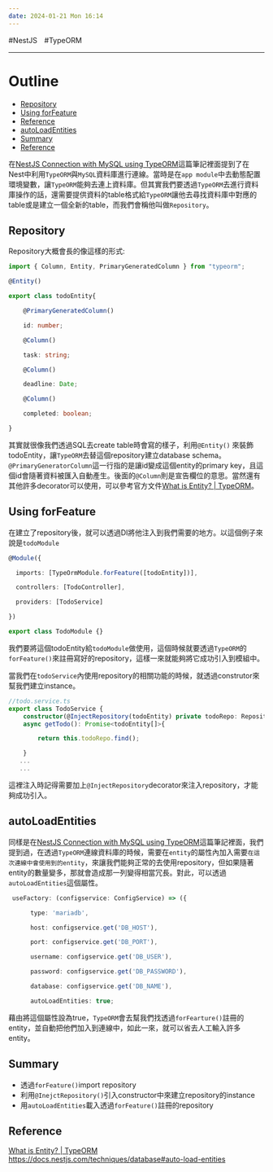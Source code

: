 ```yaml
---
date: 2024-01-21 Mon 16:14
---
```

#NestJS　#TypeORM

---

# Outline

+ [Repository](##Repository)
+ [Using forFeature](<## Using forFeature>)
+ [Reference](##Reference)
+ [autoLoadEntities](##autoLoadEntities)
+ [Summary](##Summary)
+ [Reference](##Reference)

在[NestJS Connection with MySQL using TypeORM](<./NestJS Connection with MySQL using TypeORM.md>)這篇筆記裡面提到了在Nest中利用`TypeORM`與`MySQL`資料庫進行連線。當時是在`app module`中去動態配置環境變數，讓`TypeORM`能夠去連上資料庫。但其實我們要透過`TypeORM`去進行資料庫操作的話，還需要提供資料的table格式給`TypeORM`讓他去尋找資料庫中對應的table或是建立一個全新的table，而我們會稱他叫做`Repository`。

## Repository

Repository大概會長的像這樣的形式:
```ts
import { Column, Entity, PrimaryGeneratedColumn } from "typeorm";

@Entity()

export class todoEntity{

    @PrimaryGeneratedColumn()

    id: number;

    @Column()

    task: string;

    @Column()

    deadline: Date;

    @Column()

    completed: boolean;

}
```

其實就很像我們透過SQL去create table時會寫的樣子，利用`@Entity()` 來裝飾todoEntity，讓`TypeORM`去替這個repository建立database schema。`@PrimaryGeneratorColumn`這一行指的是讓id變成這個entity的primary key，且這個id會隨著資料被匯入自動產生。後面的`@Column`則是宣告欄位的意思。當然還有其他許多decorator可以使用，可以參考官方文件[What is Entity? | TypeORM](https://typeorm.io/entities#column-types)。

## Using forFeature

在建立了repository後，就可以透過DI將他注入到我們需要的地方。以這個例子來說是`todoModule`
```ts
@Module({

  imports: [TypeOrmModule.forFeature([todoEntity])],

  controllers: [TodoController],

  providers: [TodoService]

})

export class TodoModule {}
```

我們要將這個todoEntity給`todoModule`做使用，這個時候就要透過`TypeORM`的`forFeature()`來註冊寫好的repository，這樣一來就能夠將它成功引入到模組中。

當我們在`todoService`內使用repository的相關功能的時候，就透過construtor來幫我們建立instance。

```ts
//todo.service.ts
export class TodoService {
    constructor(@InjectRepository(todoEntity) private todoRepo: Repository<todoEntity>){}
    async getTodo(): Promise<todoEntity[]>{

        return this.todoRepo.find();

    }
   ...
   ...
```

這裡注入時記得需要加上`@InjectRepository`decorator來注入repository，才能夠成功引入。

## autoLoadEntities

同樣是在[NestJS Connection with MySQL using TypeORM](<./NestJS Connection with MySQL using TypeORM.md>)這篇筆記裡面，我們提到過，在透過`TypeORM`連線資料庫的時候，需要在`entity`的屬性內加入需要`在這次連線中會使用到的entity`，來讓我們能夠正常的去使用repository，但如果隨著entity的數量變多，那就會造成那一列變得相當冗長。對此，可以透過`autoLoadEntities`這個屬性。

```ts
 useFactory: (configservice: ConfigService) => ({

      type: 'mariadb',

      host: configservice.get('DB_HOST'),

      port: configservice.get('DB_PORT'),

      username: configservice.get('DB_USER'),

      password: configservice.get('DB_PASSWORD'),

      database: configservice.get('DB_NAME'),

      autoLoadEntities: true;
```

藉由將這個屬性設為true，`TypeORM`會去幫我們找透過`forFearture()`註冊的entity，並自動把他們加入到連線中，如此一來，就可以省去人工輸入許多entity。

## Summary

+ 透過`forFeature()`import repository
+ 利用`@InejctRepository()`引入constructor中來建立repository的instance
+ 用`autoLoadEntities`載入透過`forFeature()`註冊的repository

## Reference

[What is Entity? | TypeORM](https://typeorm.io/entities#column-types)
https://docs.nestjs.com/techniques/database#auto-load-entities